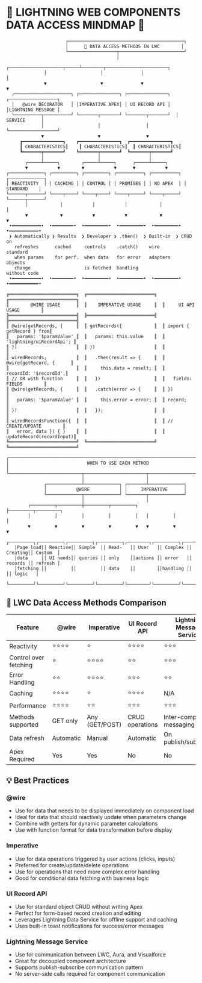 # 🧠 LIGHTNING WEB COMPONENTS DATA ACCESS MINDMAP 🧠

```
                      ┌───────────────────────────────────────────┐
                      │      🔄 DATA ACCESS METHODS IN LWC        │
                      └──────────────────┬────────────────────────┘
                                         │
              ┌────────────────────┬─────┴────────┬───────────────────────┐
              │                    │              │                       │
              ▼                    ▼              ▼                       ▼
  ┌─────────────────────┐ ┌───────────────┐ ┌───────────────┐  ┌──────────────────┐
  │   @wire DECORATOR   │ │IMPERATIVE APEX│ │ UI RECORD API │  │LIGHTNING MESSAGE │
  └──────────┬──────────┘ └───────┬───────┘ └───────┬───────┘  │    SERVICE      │
             │                    │                 │          └──────────────────┘
             ▼                    ▼                 ▼
     ┏━━━━━━━━━━━━━━━┓    ┏━━━━━━━━━━━━━━━┓  ┏━━━━━━━━━━━━━━━┓
     ┃ CHARACTERISTICS┃    ┃ CHARACTERISTICS┃  ┃ CHARACTERISTICS┃
     ┗━━━━━━━┯━━━━━━━┛    ┗━━━━━━━┯━━━━━━━┛  ┗━━━━━━━┯━━━━━━━┛
             │                    │                  │
       ┌─────┴─────┐        ┌─────┴─────┐      ┌─────┴─────┐
       ▼           ▼        ▼           ▼      ▼           ▼
┌─────────────┐ ┌─────────┐ ┌─────────┐ ┌──────────┐ ┌──────────┐ ┌─────────────┐
│ REACTIVITY  │ │ CACHING │ │ CONTROL │ │ PROMISES │ │ NO APEX  │ │ STANDARD    │
└──────┬──────┘ └────┬────┘ └────┬────┘ └────┬─────┘ └────┬─────┘ └──────┬──────┘
       │            │           │           │            │              │
       ▼            ▼           ▼           ▼            ▼              ▼
 •━━━━━━━━━━━•  •━━━━━━━━•  •━━━━━━━━━•  •━━━━━━━━━•  •━━━━━━━━━•  •━━━━━━━━━━━•
 ❯ Automatically ❯ Results  ❯ Developer ❯ .then()  ❯ Built-in  ❯ CRUD on
   refreshes      cached     controls    .catch()    wire        standard
   when params    for perf.  when data   for error   adapters    objects
   change                    is fetched  handling                without code
 •━━━━━━━━━━━•  •━━━━━━━━•  •━━━━━━━━━•  •━━━━━━━━━•  •━━━━━━━━━•  •━━━━━━━━━━━•

╔═════════════════════════╗  ╔═════════════════════════╗  ╔═════════════════════════╗
║        @WIRE USAGE      ║  ║    IMPERATIVE USAGE     ║  ║     UI API USAGE        ║
╠═════════════════════════╣  ╠═════════════════════════╣  ╠═════════════════════════╣
║ @wire(getRecords, {     ║  ║ getRecords({            ║  ║ import { getRecord } from║
║   params: '$paramValue' ║  ║   params: this.value    ║  ║ 'lightning/uiRecordApi'; ║
║ })                      ║  ║ })                      ║  ║                         ║
║ wiredRecords;           ║  ║   .then(result => {     ║  ║ @wire(getRecord, {      ║
║                         ║  ║     this.data = result; ║  ║   recordId: '$recordId',║
║ // OR with function     ║  ║   })                    ║  ║   fields: FIELDS        ║
║ @wire(getRecords, {     ║  ║   .catch(error => {     ║  ║ })                      ║
║   params: '$paramValue' ║  ║     this.error = error; ║  ║ record;                 ║
║ })                      ║  ║   });                   ║  ║                         ║
║ wiredRecordsFunction({  ║  ║                         ║  ║ // CREATE/UPDATE        ║
║   error, data }) { }    ║  ║                         ║  ║ updateRecord(recordInput)║
╚═════════════════════════╝  ╚═════════════════════════╝  ╚═════════════════════════╝

┌───────────────────────────────────────────────────────────────────────────────────┐
│                             WHEN TO USE EACH METHOD                                │
└───────────────────────────┬───────────────────────┬───────────────────────────────┘
                            │                       │
              ┌─────────────┴─────────────┐ ┌───────┴─────────────┐
              │           @WIRE           │ │     IMPERATIVE      │
              └─────────────┬─────────────┘ └───────┬─────────────┘
                            │                       │
        ┌─────────┬─────────┼─────────┬─────────┐   ├─────────┬─────────┐
        │         │         │         │         │   │         │         │
        ▼         ▼         ▼         ▼         ▼   ▼         ▼         ▼
   ┌─────────┐┌─────────┐┌─────────┐┌─────────┐┌────────┐┌─────────┐┌─────────┐┌─────────┐
   │Page load││ Reactive││ Simple  ││ Read-   ││ User   ││ Complex ││ Creating││ Custom  │
   │data     ││ UI needs││ queries ││ only    ││actions ││ error   ││ records ││ refresh │
   │fetching ││         ││         ││ data    ││        ││handling ││         ││ logic   │
   └─────────┘└─────────┘└─────────┘└─────────┘└────────┘└─────────┘└─────────┘└─────────┘
```

## 📝 LWC Data Access Methods Comparison

| Feature               | @wire     | Imperative     | UI Record API   | Lightning Message Service |
| --------------------- | --------- | -------------- | --------------- | ------------------------- |
| Reactivity            | ⭐⭐⭐⭐  | ⭐             | ⭐⭐⭐⭐        | ⭐⭐⭐                    |
| Control over fetching | ⭐        | ⭐⭐⭐⭐       | ⭐⭐            | ⭐⭐⭐                    |
| Error Handling        | ⭐⭐      | ⭐⭐⭐⭐       | ⭐⭐⭐          | ⭐⭐                      |
| Caching               | ⭐⭐⭐⭐  | ⭐             | ⭐⭐⭐⭐        | N/A                       |
| Performance           | ⭐⭐⭐⭐  | ⭐⭐           | ⭐⭐⭐          | ⭐⭐⭐                    |
| Methods supported     | GET only  | Any (GET/POST) | CRUD operations | Inter-component messaging |
| Data refresh          | Automatic | Manual         | Automatic       | On publish/subscribe      |
| Apex Required         | Yes       | Yes            | No              | No                        |

## 💡 Best Practices

### @wire

- Use for data that needs to be displayed immediately on component load
- Ideal for data that should reactively update when parameters change
- Combine with getters for dynamic parameter calculations
- Use with function format for data transformation before display

### Imperative

- Use for data operations triggered by user actions (clicks, inputs)
- Preferred for create/update/delete operations
- Use for operations that need more complex error handling
- Good for conditional data fetching with business logic

### UI Record API

- Use for standard object CRUD without writing Apex
- Perfect for form-based record creation and editing
- Leverages Lightning Data Service for offline support and caching
- Uses built-in toast notifications for success/error messages

### Lightning Message Service

- Use for communication between LWC, Aura, and Visualforce
- Great for decoupled component architecture
- Supports publish-subscribe communication pattern
- No server-side calls required for component communication
